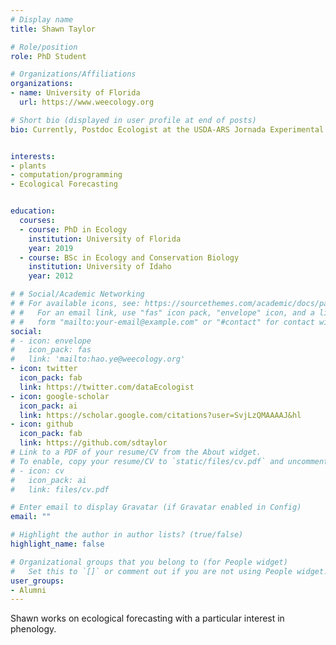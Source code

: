 ```yaml
---
# Display name
title: Shawn Taylor

# Role/position
role: PhD Student

# Organizations/Affiliations
organizations:
- name: University of Florida
  url: https://www.weecology.org

# Short bio (displayed in user profile at end of posts)
bio: Currently, Postdoc Ecologist at the USDA-ARS Jornada Experimental Range. Former Weecology PhD Student


interests:
- plants
- computation/programming
- Ecological Forecasting


education:
  courses:
  - course: PhD in Ecology
    institution: University of Florida
    year: 2019
  - course: BSc in Ecology and Conservation Biology
    institution: University of Idaho
    year: 2012

# # Social/Academic Networking
# # For available icons, see: https://sourcethemes.com/academic/docs/page-builder/#icons
# #   For an email link, use "fas" icon pack, "envelope" icon, and a link in the
# #   form "mailto:your-email@example.com" or "#contact" for contact widget.
social:
# - icon: envelope
#   icon_pack: fas
#   link: 'mailto:hao.ye@weecology.org'
- icon: twitter
  icon_pack: fab
  link: https://twitter.com/dataEcologist
- icon: google-scholar
  icon_pack: ai
  link: https://scholar.google.com/citations?user=SvjLzQMAAAAJ&hl
- icon: github
  icon_pack: fab
  link: https://github.com/sdtaylor
# Link to a PDF of your resume/CV from the About widget.
# To enable, copy your resume/CV to `static/files/cv.pdf` and uncomment the lines below.
# - icon: cv
#   icon_pack: ai
#   link: files/cv.pdf

# Enter email to display Gravatar (if Gravatar enabled in Config)
email: ""

# Highlight the author in author lists? (true/false)
highlight_name: false

# Organizational groups that you belong to (for People widget)
#   Set this to `[]` or comment out if you are not using People widget.
user_groups:
- Alumni
---
```


Shawn works on ecological forecasting with a particular interest in phenology.
